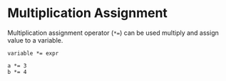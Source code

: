 # Multiplication Assignment

Multiplication assignment operator (`*=`) can be used multiply and assign value to a variable.

```title="Syntax"
variable *= expr
```

```title="Example"
a *= 3
b *= 4
```
